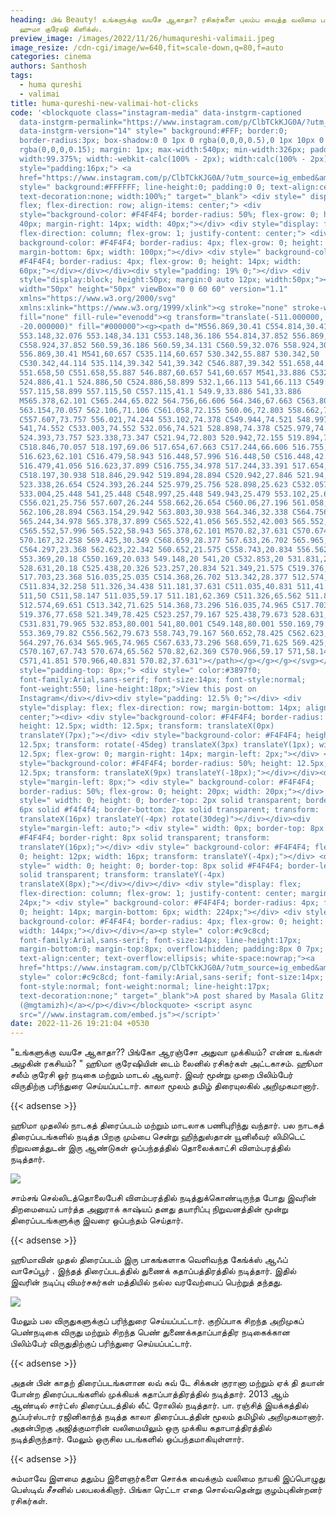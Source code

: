 ```yaml
---
heading: பிங் Beauty! உங்களுக்கு வயசே ஆகாதா? ரசிகர்களை புலம்ப வைத்த வலிமை பட
  ஹுமா குரேஷி கிளிக்ஸ்.
preview_image: /images/2022/11/26/humaqureshi-valimaii.jpeg
image_resize: /cdn-cgi/image/w=640,fit=scale-down,q=80,f=auto
categories: cinema
authors: Santhosh
tags:
  - huma qureshi
  - valimai
title: huma-qureshi-new-valimai-hot-clicks
code: '<blockquote class="instagram-media" data-instgrm-captioned
  data-instgrm-permalink="https://www.instagram.com/p/ClbTCkKJG0A/?utm_source=ig_embed&amp;utm_campaign=loading"
  data-instgrm-version="14" style=" background:#FFF; border:0;
  border-radius:3px; box-shadow:0 0 1px 0 rgba(0,0,0,0.5),0 1px 10px 0
  rgba(0,0,0,0.15); margin: 1px; max-width:540px; min-width:326px; padding:0;
  width:99.375%; width:-webkit-calc(100% - 2px); width:calc(100% - 2px);"><div
  style="padding:16px;"> <a
  href="https://www.instagram.com/p/ClbTCkKJG0A/?utm_source=ig_embed&amp;utm_campaign=loading"
  style=" background:#FFFFFF; line-height:0; padding:0 0; text-align:center;
  text-decoration:none; width:100%;" target="_blank"> <div style=" display:
  flex; flex-direction: row; align-items: center;"> <div
  style="background-color: #F4F4F4; border-radius: 50%; flex-grow: 0; height:
  40px; margin-right: 14px; width: 40px;"></div> <div style="display: flex;
  flex-direction: column; flex-grow: 1; justify-content: center;"> <div style="
  background-color: #F4F4F4; border-radius: 4px; flex-grow: 0; height: 14px;
  margin-bottom: 6px; width: 100px;"></div> <div style=" background-color:
  #F4F4F4; border-radius: 4px; flex-grow: 0; height: 14px; width:
  60px;"></div></div></div><div style="padding: 19% 0;"></div> <div
  style="display:block; height:50px; margin:0 auto 12px; width:50px;"><svg
  width="50px" height="50px" viewBox="0 0 60 60" version="1.1"
  xmlns="https://www.w3.org/2000/svg"
  xmlns:xlink="https://www.w3.org/1999/xlink"><g stroke="none" stroke-width="1"
  fill="none" fill-rule="evenodd"><g transform="translate(-511.000000,
  -20.000000)" fill="#000000"><g><path d="M556.869,30.41 C554.814,30.41
  553.148,32.076 553.148,34.131 C553.148,36.186 554.814,37.852 556.869,37.852
  C558.924,37.852 560.59,36.186 560.59,34.131 C560.59,32.076 558.924,30.41
  556.869,30.41 M541,60.657 C535.114,60.657 530.342,55.887 530.342,50
  C530.342,44.114 535.114,39.342 541,39.342 C546.887,39.342 551.658,44.114
  551.658,50 C551.658,55.887 546.887,60.657 541,60.657 M541,33.886 C532.1,33.886
  524.886,41.1 524.886,50 C524.886,58.899 532.1,66.113 541,66.113 C549.9,66.113
  557.115,58.899 557.115,50 C557.115,41.1 549.9,33.886 541,33.886
  M565.378,62.101 C565.244,65.022 564.756,66.606 564.346,67.663 C563.803,69.06
  563.154,70.057 562.106,71.106 C561.058,72.155 560.06,72.803 558.662,73.347
  C557.607,73.757 556.021,74.244 553.102,74.378 C549.944,74.521 548.997,74.552
  541,74.552 C533.003,74.552 532.056,74.521 528.898,74.378 C525.979,74.244
  524.393,73.757 523.338,73.347 C521.94,72.803 520.942,72.155 519.894,71.106
  C518.846,70.057 518.197,69.06 517.654,67.663 C517.244,66.606 516.755,65.022
  516.623,62.101 C516.479,58.943 516.448,57.996 516.448,50 C516.448,42.003
  516.479,41.056 516.623,37.899 C516.755,34.978 517.244,33.391 517.654,32.338
  C518.197,30.938 518.846,29.942 519.894,28.894 C520.942,27.846 521.94,27.196
  523.338,26.654 C524.393,26.244 525.979,25.756 528.898,25.623 C532.057,25.479
  533.004,25.448 541,25.448 C548.997,25.448 549.943,25.479 553.102,25.623
  C556.021,25.756 557.607,26.244 558.662,26.654 C560.06,27.196 561.058,27.846
  562.106,28.894 C563.154,29.942 563.803,30.938 564.346,32.338 C564.756,33.391
  565.244,34.978 565.378,37.899 C565.522,41.056 565.552,42.003 565.552,50
  C565.552,57.996 565.522,58.943 565.378,62.101 M570.82,37.631 C570.674,34.438
  570.167,32.258 569.425,30.349 C568.659,28.377 567.633,26.702 565.965,25.035
  C564.297,23.368 562.623,22.342 560.652,21.575 C558.743,20.834 556.562,20.326
  553.369,20.18 C550.169,20.033 549.148,20 541,20 C532.853,20 531.831,20.033
  528.631,20.18 C525.438,20.326 523.257,20.834 521.349,21.575 C519.376,22.342
  517.703,23.368 516.035,25.035 C514.368,26.702 513.342,28.377 512.574,30.349
  C511.834,32.258 511.326,34.438 511.181,37.631 C511.035,40.831 511,41.851
  511,50 C511,58.147 511.035,59.17 511.181,62.369 C511.326,65.562 511.834,67.743
  512.574,69.651 C513.342,71.625 514.368,73.296 516.035,74.965 C517.703,76.634
  519.376,77.658 521.349,78.425 C523.257,79.167 525.438,79.673 528.631,79.82
  C531.831,79.965 532.853,80.001 541,80.001 C549.148,80.001 550.169,79.965
  553.369,79.82 C556.562,79.673 558.743,79.167 560.652,78.425 C562.623,77.658
  564.297,76.634 565.965,74.965 C567.633,73.296 568.659,71.625 569.425,69.651
  C570.167,67.743 570.674,65.562 570.82,62.369 C570.966,59.17 571,58.147 571,50
  C571,41.851 570.966,40.831 570.82,37.631"></path></g></g></g></svg></div><div
  style="padding-top: 8px;"> <div style=" color:#3897f0;
  font-family:Arial,sans-serif; font-size:14px; font-style:normal;
  font-weight:550; line-height:18px;">View this post on
  Instagram</div></div><div style="padding: 12.5% 0;"></div> <div
  style="display: flex; flex-direction: row; margin-bottom: 14px; align-items:
  center;"><div> <div style="background-color: #F4F4F4; border-radius: 50%;
  height: 12.5px; width: 12.5px; transform: translateX(0px)
  translateY(7px);"></div> <div style="background-color: #F4F4F4; height:
  12.5px; transform: rotate(-45deg) translateX(3px) translateY(1px); width:
  12.5px; flex-grow: 0; margin-right: 14px; margin-left: 2px;"></div> <div
  style="background-color: #F4F4F4; border-radius: 50%; height: 12.5px; width:
  12.5px; transform: translateX(9px) translateY(-18px);"></div></div><div
  style="margin-left: 8px;"> <div style=" background-color: #F4F4F4;
  border-radius: 50%; flex-grow: 0; height: 20px; width: 20px;"></div> <div
  style=" width: 0; height: 0; border-top: 2px solid transparent; border-left:
  6px solid #f4f4f4; border-bottom: 2px solid transparent; transform:
  translateX(16px) translateY(-4px) rotate(30deg)"></div></div><div
  style="margin-left: auto;"> <div style=" width: 0px; border-top: 8px solid
  #F4F4F4; border-right: 8px solid transparent; transform:
  translateY(16px);"></div> <div style=" background-color: #F4F4F4; flex-grow:
  0; height: 12px; width: 16px; transform: translateY(-4px);"></div> <div
  style=" width: 0; height: 0; border-top: 8px solid #F4F4F4; border-left: 8px
  solid transparent; transform: translateY(-4px)
  translateX(8px);"></div></div></div> <div style="display: flex;
  flex-direction: column; flex-grow: 1; justify-content: center; margin-bottom:
  24px;"> <div style=" background-color: #F4F4F4; border-radius: 4px; flex-grow:
  0; height: 14px; margin-bottom: 6px; width: 224px;"></div> <div style="
  background-color: #F4F4F4; border-radius: 4px; flex-grow: 0; height: 14px;
  width: 144px;"></div></div></a><p style=" color:#c9c8cd;
  font-family:Arial,sans-serif; font-size:14px; line-height:17px;
  margin-bottom:0; margin-top:8px; overflow:hidden; padding:8px 0 7px;
  text-align:center; text-overflow:ellipsis; white-space:nowrap;"><a
  href="https://www.instagram.com/p/ClbTCkKJG0A/?utm_source=ig_embed&amp;utm_campaign=loading"
  style=" color:#c9c8cd; font-family:Arial,sans-serif; font-size:14px;
  font-style:normal; font-weight:normal; line-height:17px;
  text-decoration:none;" target="_blank">A post shared by Masala Glitz
  (@mgtamizh)</a></p></div></blockquote> <script async
  src="//www.instagram.com/embed.js"></script>'
date: 2022-11-26 19:21:04 +0530
---
```

"உங்களுக்கு வயசே ஆகாதா?? பிங்கோ ஆரஞ்சோ அதுவா முக்கியம்? என்ன உங்கள் அழகின் ரகசியம்? " ஹூமா குரேஷியின் டைம் லைனில் ரசிகர்கள் அட்டகாசம்.
ஹூமா சலீம் குரேசி ஓர் நடிகை மற்றும் மாடல் ஆவார். இவர் மூன்று முறை பிலிம்பேர் விருதிற்கு பரிந்துரை செய்யப்பட்டார். காலா மூலம் தமிழ் திரையுலகில் அறிமுகமானார்.

{{< adsense >}}


ஹூமா முதலில் நாடகத் திரைப்படம் மற்றும் மாடலாக பணிபுரிந்து வந்தார். பல நாடகத் திரைப்படங்களில் நடித்த பிறகு மும்பை சென்று ஹிந்துஸ்தான் யூனிலீவர் லிமிடெட் நிறுவனத்துடன் இரு ஆண்டுகள் ஒப்பந்தத்தில் தொலைக்காட்சி விளம்பரத்தில் நடித்தார். 

![](/images/2022/11/26/huma-qureshi-new-valimai-hot-clicks.jpeg)

சாம்சங் செல்லிடத்தொலைபேசி விளம்பரத்தில் நடித்துக்கொண்டிருந்த போது இவரின் திறமையைப் பார்த்த அனுராக் காஷ்யப் தனது தயாரிப்பு நிறுவனத்தின் மூன்று திரைப்படங்களுக்கு இவரை ஒப்பந்தம் செய்தார்.

{{< adsense >}}


ஹூமாவின் முதல் திரைப்படம் இரு பாகங்களாக வெளிவந்த கேங்க்ஸ் ஆஃப் வாசேப்பூர் . இந்தத் திரைப்படத்தில் துணைக் கதாப்பத்திரத்தில் நடித்தார். இதில் இவரின் நடிப்பு விமர்சகர்கள் மத்தியில் நல்ல வரவேற்பைப் பெற்றுத் தந்தது. 

![](/images/2022/11/26/huma-qureshi-new-valimai-hot-clicks2.jpeg)

மேலும் பல விருதுகளுக்குப் பரிந்துரை செய்யப்பட்டார். குறிப்பாக சிறந்த அறிமுகப் பெண்நடிகை விருது மற்றும் சிறந்த பெண் துணைக்கதாப்பாத்திர நடிகைக்கான பிலிம்பேர் விருதுதிற்குப் பரிந்துரை செய்யப்பட்டார். 

{{< adsense >}}

அதன் பின் காதற் திரைப்படங்களான லவ் சுவ் டே சிக்கன் குரானா மற்றும் ஏக் தி தயான் போன்ற திரைப்படங்களில் முக்கியக் கதாப்பாத்திரத்தில் நடித்தார். 2013 ஆம் ஆண்டில் சார்ட்ஸ் திரைப்படத்தில் லீட் ரோலில் நடித்தார்.
பா. ரஞ்சித் இயக்கத்தில் சூப்பர்ஸ்டார் ரஜினிகாந்த் நடித்த காலா திரைப்படத்தின் மூலம் தமிழில் அறிமுகமானார். அதன்பிறகு அஜித்குமாரின் வலிமையிலும் ஒரு முக்கிய கதாபாத்திரத்தில் நடித்திருந்தார். மேலும் ஒருசில படங்களில் ஒப்பந்தமாகியுள்ளார்.

{{< adsense >}}


சும்மாவே இளமை ததும்ப இளைஞர்களை சொக்க வைக்கும் வலிமை நாயகி இப்பொழுது பெஸ்டிவ் சீசனில் பலபலக்கிறார். பிங்கா ரெட்டா எதை சொல்வதென்று குழம்புகின்றனர் ரசிகர்கள்.